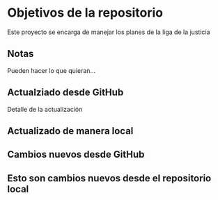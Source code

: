 # Objetivos de la repositorio

Este proyecto se encarga de manejar los planes de la liga de la justicia


## Notas
Pueden hacer lo que quieran...

## Actualziado desde GitHub
Detalle de la actualización

## Actualizado de manera local

## Cambios nuevos desde GitHub
## Esto son cambios nuevos desde el repositorio local
